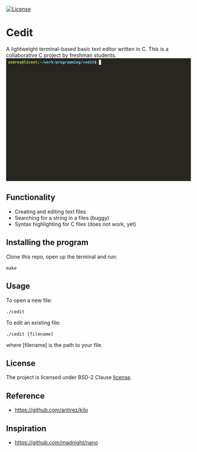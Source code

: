 [![License](https://img.shields.io/badge/License-BSD%202--Clause-orange.svg)](https://opensource.org/licenses/BSD-2-Clause)

# Cedit

A lightweight terminal-based basic text editor written in C. This is a collaborative C project by freshman students.
![](cedit.gif)


## Functionality 
- Creating and editing text files
- Searching for a string in a files (buggy)
- Syntax highlighting for C files (does not work, yet)


## Installing the program
Clone this repo, open up the terminal and run:
```
make
```

## Usage
To open a new file:
```
./cedit
```
To edit an existing file:
```
./cedit [filename]
```
where [filename] is the path to your file.


## License
The project is licensed under BSD-2 Clause [license](LICENSE).


## Reference
- https://github.com/antirez/kilo


## Inspiration
- https://github.com/madnight/nano


